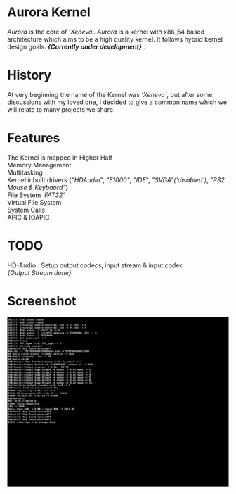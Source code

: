 # Aurora Kernel

_Aurora_ is the core of '_Xeneva_'. _Aurora_ is a kernel with x86_64 based architecture which aims to be a high quality kernel. It follows hybrid kernel design goals. __*{Currently under development}*__ .

# History
At very beginning the name of the Kernel was _'Xeneva'_, but after some discussions with my loved one, I decided to give a common name which we will relate to many projects we share. 

# Features

The Kernel is mapped in Higher Half <br>
Memory Management <br>
Multitasking <br>
Kernel inbuilt drivers {_"HDAudio"_, _"E1000"_, _"IDE_", _"SVGA"('disabled')_, _"PS2 Mouse & Keybaord"_}<br>
File System _'FAT32'_ <br>
Virtual File System <br>
System Calls <br>
APIC & IOAPIC <br>


# TODO
HD-Audio : Setup output codecs, input stream & input codec<br>
        _{Output Stream done}_

        
# Screenshot
![alt text](https://github.com/manaskamal/aurora-xeneva/blob/master/images/aurora_kernel.jpg?raw=true)



